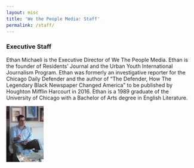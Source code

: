 ```yaml
---
layout: misc
title: 'We the People Media: Staff'
permalink: /staff/
---
```

<h3>
    Executive Staff
</h3>
<div class="flexcontainer">
<p>
    Ethan Michaeli is the Executive Director of We The People Media. Ethan is the founder of Residents&#8217; Journal and the Urban Youth International Journalism Program. Ethan was formerly an investigative reporter for the Chicago Daily Defender and the author of &#8220;The Defender, How The Legendary Black Newspaper Changed America&#8221; to be published by Houghton Mifflin Harcourt in 2016. Ethan is a 1989 graduate of the University of Chicago with a Bachelor of Arts degree in English Literature.
</p>
<img src="/assets/ethanMichaeli.jpg" alt="A man sitting on a couch" />
</div>